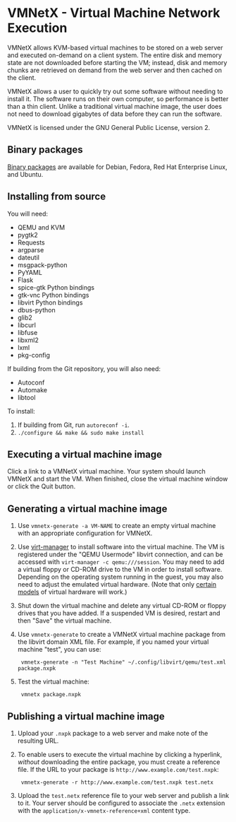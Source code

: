 VMNetX - Virtual Machine Network Execution
==========================================

VMNetX allows KVM-based virtual machines to be stored on a web server
and executed on-demand on a client system.  The entire disk and memory
state are not downloaded before starting the VM; instead, disk and
memory chunks are retrieved on demand from the web server and then
cached on the client.

VMNetX allows a user to quickly try out some software without needing
to install it.  The software runs on their own computer, so performance
is better than a thin client.  Unlike a traditional virtual machine
image, the user does not need to download gigabytes of data before they
can run the software.

VMNetX is licensed under the GNU General Public License, version 2.

Binary packages
---------------

[Binary packages][binaries] are available for Debian, Fedora, Red Hat
Enterprise Linux, and Ubuntu.

[binaries]: https://olivearchive.org/docs/vmnetx/install/

Installing from source
----------------------

You will need:

* QEMU and KVM
* pygtk2
* Requests
* argparse
* dateutil
* msgpack-python
* PyYAML
* Flask
* spice-gtk Python bindings
* gtk-vnc Python bindings
* libvirt Python bindings
* dbus-python
* glib2
* libcurl
* libfuse
* libxml2
* lxml
* pkg-config

If building from the Git repository, you will also need:

* Autoconf
* Automake
* libtool

To install:

1. If building from Git, run `autoreconf -i`.
2. `./configure && make && sudo make install`

Executing a virtual machine image
---------------------------------

Click a link to a VMNetX virtual machine.  Your system should launch
VMNetX and start the VM.  When finished, close the virtual machine
window or click the Quit button.

Generating a virtual machine image
----------------------------------

1. Use `vmnetx-generate -a VM-NAME` to create an empty virtual machine
with an appropriate configuration for VMNetX.

2. Use [virt-manager][virt-manager] to install software into the virtual
machine.  The VM is registered under the "QEMU Usermode" libvirt connection,
and can be accessed with `virt-manager -c qemu:///session`.  You may need to
add a virtual floppy or CD-ROM drive to the VM in order to install software.
Depending on the operating system running in the guest, you may also need to
adjust the emulated virtual hardware.  (Note that only [certain
models][hw-models] of virtual hardware will work.)

3. Shut down the virtual machine and delete any virtual CD-ROM or floppy
drives that you have added.  If a suspended VM is desired, restart and then
"Save" the virtual machine.

4. Use `vmnetx-generate` to create a VMNetX virtual machine package
from the libvirt domain XML file.  For example, if you named your
virtual machine "test", you can use:

        vmnetx-generate -n "Test Machine" ~/.config/libvirt/qemu/test.xml package.nxpk

5. Test the virtual machine:

        vmnetx package.nxpk

[virt-manager]: http://virt-manager.org/
[hw-models]: https://github.com/cmusatyalab/vmnetx/wiki/Permitted-virtual-hardware

Publishing a virtual machine image
----------------------------------

1. Upload your `.nxpk` package to a web server and make note of the
resulting URL.

2. To enable users to execute the virtual machine by clicking a hyperlink,
*without* downloading the entire package, you must create a reference file.
If the URL to your package is `http://www.example.com/test.nxpk`:

        vmnetx-generate -r http://www.example.com/test.nxpk test.netx

3.  Upload the `test.netx` reference file to your web server and publish
a link to it.  Your server should be configured to associate the `.netx`
extension with the `application/x-vmnetx-reference+xml` content type.
